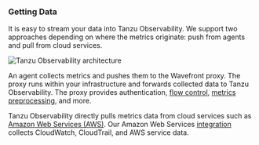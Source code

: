 ### Getting Data

It is easy to stream your data into Tanzu Observability. We support two approaches depending on where the metrics originate: push from agents and pull from cloud services.

![Tanzu Observability architecture](images/wavefront_architecture.png)

An agent collects metrics and pushes them to the Wavefront proxy. The proxy runs within your infrastructure and forwards collected data to Tanzu Observability. The proxy provides authentication, [flow control](https://docs.wavefront.com/proxies_configuring.html), [metrics preprocessing](https://docs.wavefront.com/proxies_preprocessor_rules.html), and more.

Tanzu Observability directly pulls metrics data from cloud services such as [Amazon Web Services (AWS)](https://aws.amazon.com). Our Amazon Web Services [integration](https://docs.wavefront.com/integrations_aws_metrics.html) collects CloudWatch, CloudTrail, and AWS service data.
